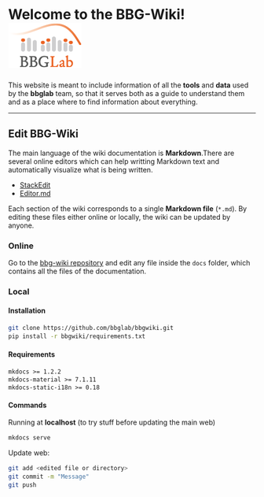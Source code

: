 <!-- # Home -->
# Welcome to the BBG-Wiki! ![bbglab-logo](assets/images/bbglabLOGO_small.png)

This website is meant to include information of all the **tools** and **data** used by the **bbglab** team, so that it serves both as a guide to understand them and as a place where to find information about everything.

---

## Edit BBG-Wiki

The main language of the wiki documentation is **Markdown**.There are several online editors which can help writting Markdown text and automatically visualize what is being written.

- [StackEdit](https://stackedit.io/app)
- [Editor.md](https://pandao.github.io/editor.md/en.html)

Each section of the wiki corresponds to a single **Markdown file** (`*.md`). By editing these files either online or locally, the wiki can be updated by anyone.

### Online

Go to the [bbg-wiki repository](https://github.com/bbglab/bbgwiki) and edit any file inside the `docs` folder, which contains all the files of the documentation.

### Local
#### Installation

```bash
git clone https://github.com/bbglab/bbgwiki.git
pip install -r bbgwiki/requirements.txt
```


#### Requirements

```
mkdocs >= 1.2.2
mkdocs-material >= 7.1.11
mkdocs-static-i18n >= 0.18
```

#### Commands
Running at **localhost** (to try stuff before updating the main web)

```bash
mkdocs serve
```

Update web:

```bash
git add <edited file or directory>
git commit -m "Message"
git push
```
